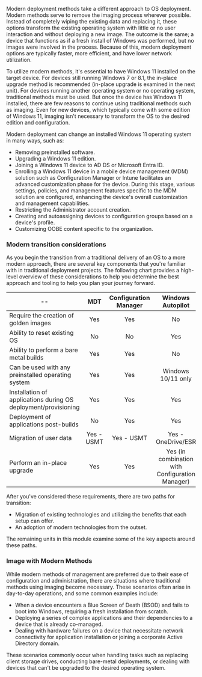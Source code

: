 

Modern deployment methods take a different approach to OS deployment. Modern methods serve to remove the imaging process wherever possible. Instead of completely wiping the existing data and replacing it, these options transform the existing operating system with little or no user interaction and without deploying a new image. The outcome is the same; a device that functions as if a fresh install of Windows was performed, but no images were involved in the process. Because of this, modern deployment options are typically faster, more efficient, and have lower network utilization.

To utilize modern methods, it's essential to have Windows 11 installed on the target device. For devices still running Windows 7 or 8.1, the in-place upgrade method is recommended (in-place upgrade is examined in the next unit). For devices running another operating system or no operating system, traditional methods must be used. But once the device has Windows 11 installed, there are few reasons to continue using traditional methods such as imaging. Even for new devices, which typically come with some edition of Windows 11, imaging isn't necessary to transform the OS to the desired edition and configuration.

Modern deployment can change an installed Windows 11 operating system in many ways, such as:

 -  Removing preinstalled software.
 -  Upgrading a Windows 11 edition.
 -  Joining a Windows 11 device to AD DS or Microsoft Entra ID.
 -  Enrolling a Windows 11 device in a mobile device management (MDM) solution such as Configuration Manager or Intune facilitates an advanced customization phase for the device. During this stage, various settings, policies, and management features specific to the MDM solution are configured, enhancing the device's overall customization and management capabilities.
 -  Restricting the Administrator account creation.
 -  Creating and autoassigning devices to configuration groups based on a device's profile.
 -  Customizing OOBE content specific to the organization.

### Modern transition considerations

As you begin the transition from a traditional delivery of an OS to a more modern approach, there are several key components that you're familiar with in traditional deployment projects. The following chart provides a high-level overview of these considerations to help you determine the best approach and tooling to help you plan your journey forward.

| -- | MDT | Configuration Manager | Windows Autopilot |
|------------------|:-----:|:-----------------------:|:--------------------:|
| Require the creation of golden images | Yes | Yes | No |
| Ability to reset existing OS | No | No | Yes |
| Ability to perform a bare metal builds | Yes | Yes | No |
| Can be used with any preinstalled operating system | Yes | Yes | Windows 10/11 only |
| Installation of applications during OS deployment/provisioning | Yes | Yes | Yes |
| Deployment of applications post-builds | No | Yes | Yes |
| Migration of user data | Yes - USMT | Yes - USMT | Yes - OneDrive/ESR |
| Perform an in-place upgrade | Yes | Yes | Yes (in combination with Configuration Manager) |

After you've considered these requirements, there are two paths for transition:

 -  Migration of existing technologies and utilizing the benefits that each setup can offer.
 -  An adoption of modern technologies from the outset.

The remaining units in this module examine some of the key aspects around these paths.

### Image with Modern Methods

While modern methods of management are preferred due to their ease of configuration and administration, there are situations where traditional methods using imaging become necessary. These scenarios often arise in day-to-day operations, and some common examples include:

 -  When a device encounters a Blue Screen of Death (BSOD) and fails to boot into Windows, requiring a fresh installation from scratch.
 -  Deploying a series of complex applications and their dependencies to a device that is already co-managed.
 -  Dealing with hardware failures on a device that necessitate network connectivity for application installation or joining a corporate Active Directory domain.

These scenarios commonly occur when handling tasks such as replacing client storage drives, conducting bare-metal deployments, or dealing with devices that can't be upgraded to the desired operating system.
